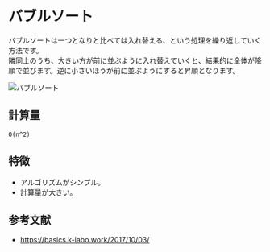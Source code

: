 # バブルソート

バブルソートは一つとなりと比べては入れ替える、という処理を繰り返していく方法です。  
隣同士のうち、大きい方が前に並ぶように入れ替えていくと、結果的に全体が降順で並びます。逆に小さいほうが前に並ぶようにすると昇順となります。  

![バブルソート](./img/BubbleSort.png)  

## 計算量

```text
O(n^2)
```

## 特徴

- アルゴリズムがシンプル。
- 計算量が大きい。

## 参考文献

- <https://basics.k-labo.work/2017/10/03/>
